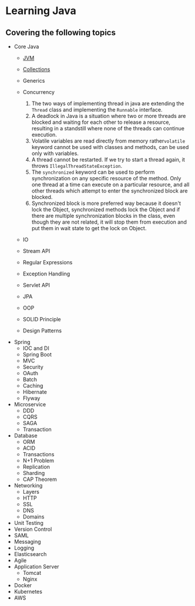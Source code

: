 # Learning Java
## Covering the following topics

- Core Java 
    - [JVM](/core-java/jvm.md)
    - [Collections](/core-java/collections.md)
    - Generics
    - Concurrency
        1. The two ways of implementing thread in java are extending the `Thread` class and implementing the `Runnable` interface.
        1. A deadlock in Java is a situation where two or more threads are blocked and waiting for each other to release a resource, resulting in a standstill where none of the threads can continue execution.
        1. Volatile variables are read directly from memory rather`volatile` keyword cannot be used with classes and methods, can be used only with variables.
        1. A thread cannot be restarted. If we try to start a thread again, it throws `IllegalThreadStateException`.
        1. The `synchronized` keyword can be used to perform synchronization on any specific resource of the method. Only one thread at a time can execute on a particular resource, and all other threads which attempt to enter the synchronized block are blocked.
        1. Synchronized block is more preferred way because it doesn't lock the Object, synchronized methods lock the Object and if there are multiple synchronization blocks in the class, even though they are not related, it will stop them from execution and put them in wait state to get the lock on Object.

    - IO
    - Stream API
    - Regular Expressions
    - Exception Handling
    - Servlet API
    - JPA
    - OOP
    - SOLID Principle
    - Design Patterns
- Spring    
    - IOC and DI
    - Spring Boot
    - MVC
    - Security
    - OAuth
    - Batch
    - Caching
    - Hibernate
    - Flyway
- Microservice
    - DDD
    - CQRS
    - SAGA
    - Transaction
- Database    
    - ORM
    - ACID
    - Transactions
    - N+1 Problem
    - Replication
    - Sharding
    - CAP Theorem
- Networking  
    - Layers
    - HTTP
    - SSL
    - DNS
    - Domains
- Unit Testing    
- Version Control 
- SAML    
- Messaging
- Logging 
- Elasticsearch   
- Agile
- Application Server
    - Tomcat
    - Nginx
- Docker
- Kubernetes
- AWS
